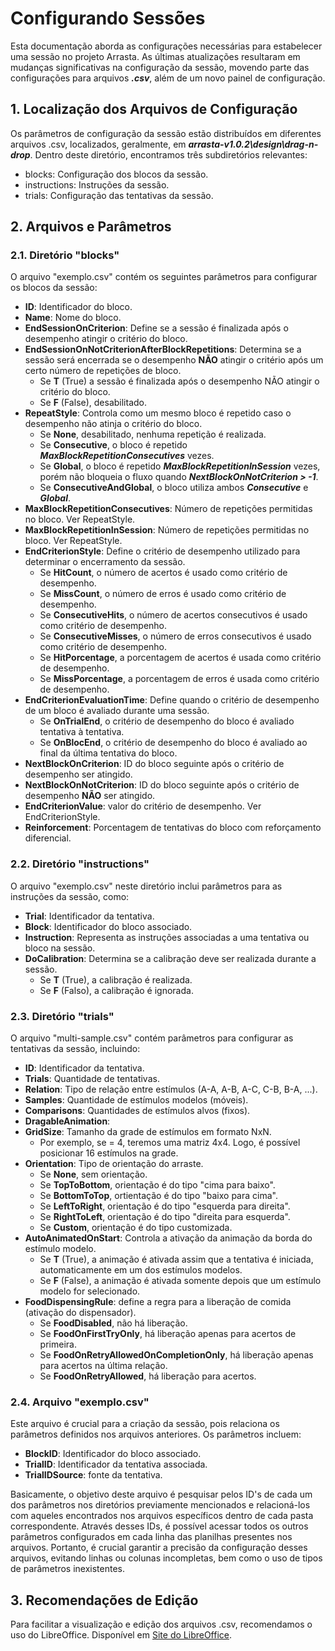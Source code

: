 # **Configurando Sessões**

Esta documentação aborda as configurações necessárias para estabelecer uma sessão no projeto Arrasta. As últimas atualizações resultaram em mudanças significativas na configuração da sessão, movendo parte das configurações para arquivos ***.csv***, além de um novo painel de configuração.

## **1. Localização dos Arquivos de Configuração**

Os parâmetros de configuração da sessão estão distribuídos em diferentes arquivos .csv, localizados, geralmente, em ***arrasta-v1.0.2\design\drag-n-drop***. Dentro deste diretório, encontramos três subdiretórios relevantes:

- blocks: Configuração dos blocos da sessão.
- instructions: Instruções da sessão.
- trials: Configuração das tentativas da sessão.

## **2. Arquivos e Parâmetros**

### **2.1. Diretório "blocks"**

O arquivo "exemplo.csv" contém os seguintes parâmetros para configurar os blocos da sessão:

- **ID**: Identificador do bloco.
- **Name**: Nome do bloco.
- **EndSessionOnCriterion**: Define se a sessão é finalizada após o desempenho atingir o critério do bloco.
- **EndSessionOnNotCriterionAfterBlockRepetitions**: Determina se a sessão será encerrada se o desempenho **NÃO** atingir o critério após um certo número de repetições de bloco.
  - Se **T** (True) a sessão é finalizada após o desempenho NÃO atingir o critério do bloco.
  - Se **F** (False), desabilitado.
- **RepeatStyle**: Controla como um mesmo bloco é repetido caso o desempenho não atinja o critério do bloco.
  - Se **None**, desabilitado, nenhuma repetição é realizada.
  - Se **Consecutive**, o bloco é repetido ***MaxBlockRepetitionConsecutives*** vezes.
  - Se **Global**, o bloco é repetido ***MaxBlockRepetitionInSession*** vezes, porém não bloqueia o fluxo quando ***NextBlockOnNotCriterion > -1***.
  - Se **ConsecutiveAndGlobal**, o bloco utiliza ambos ***Consecutive*** e ***Global***.
- **MaxBlockRepetitionConsecutives**: Número de repetições permitidas no bloco. Ver RepeatStyle.
- **MaxBlockRepetitionInSession**: Número de repetições permitidas no bloco. Ver RepeatStyle.
- **EndCriterionStyle**: Define o critério de desempenho utilizado para determinar o encerramento da sessão.
  - Se **HitCount**, o número de acertos é usado como critério de desempenho.
  - Se **MissCount**, o número de erros é usado como critério de desempenho.
  - Se **ConsecutiveHits**, o número de acertos consecutivos é usado como critério de desempenho.
  - Se **ConsecutiveMisses**, o número de erros consecutivos é usado como critério de desempenho.
  - Se **HitPorcentage**, a porcentagem de acertos é usada como critério de desempenho.
  - Se **MissPorcentage**, a porcentagem de erros é usada como critério de desempenho.
- **EndCriterionEvaluationTime**: Define quando o critério de desempenho de um bloco é avaliado durante uma sessão.
  - Se **OnTrialEnd**, o critério de desempenho do bloco é avaliado tentativa à tentativa.
  - Se **OnBlocEnd**, o critério de desempenho do bloco é avaliado ao final da última tentativa do bloco.
- **NextBlockOnCriterion**: ID do bloco seguinte após o critério de desempenho ser atingido.
- **NextBlockOnNotCriterion**: ID do bloco seguinte após o critério de desempenho **NÃO** ser atingido.
- **EndCriterionValue**: valor do critério de desempenho. Ver EndCriterionStyle.
- **Reinforcement**: Porcentagem de tentativas do bloco com reforçamento diferencial.


### **2.2. Diretório "instructions"**
O arquivo "exemplo.csv" neste diretório inclui parâmetros para as instruções da sessão, como:

- **Trial**: Identificador da tentativa.
- **Block**: Identificador do bloco associado.
- **Instruction**: Representa as instruções associadas a uma tentativa ou bloco na sessão.
- **DoCalibration**: Determina se a calibração deve ser realizada durante a sessão.
  - Se **T** (True), a calibração é realizada.
  - Se **F** (Falso), a calibração é ignorada.

### **2.3. Diretório "trials"**
O arquivo "multi-sample.csv" contém parâmetros para configurar as tentativas da sessão, incluindo:

- **ID**: Identificador da tentativa.
- **Trials**: Quantidade de tentativas.
- **Relation**: Tipo de relação entre estímulos (A-A, A-B, A-C, C-B, B-A, ...).
- **Samples**: Quantidade de estímulos modelos (móveis).
- **Comparisons**: Quantidades de estímulos alvos (fixos).
- **DragableAnimation**:
- **GridSize**: Tamanho da grade de estímulos em formato NxN.
  - Por exemplo, se = 4, teremos uma matriz 4x4. Logo, é possível posicionar 16 estímulos na grade.
- **Orientation**: Tipo de orientação do arraste.
    - Se **None**, sem orientação.
    - Se **TopToBottom**, orientação é do tipo "cima para baixo".
    - Se **BottomToTop**, ortientação é do tipo "baixo para cima".
    - Se **LeftToRight**, orientação é do tipo "esquerda para direita".
    - Se **RightToLeft**, orientação é do tipo "direita para esquerda".
    - Se **Custom**, orientação é do tipo customizada.
- **AutoAnimatedOnStart**: Controla a ativação da animação da borda do estímulo modelo.
  - Se **T** (True), a animação é ativada assim que a tentativa é iniciada, automaticamente  em um dos estímulos modelos.
  - Se **F** (False), a animação é ativada somente depois que um estímulo modelo for selecionado.
- **FoodDispensingRule**: define a regra para a liberação de comida (ativação do dispensador).
  - Se **FoodDisabled**, não há liberação.
  - Se **FoodOnFirstTryOnly**, há liberação apenas para acertos de primeira.
  - Se **FoodOnRetryAllowedOnCompletionOnly**, há liberação apenas para acertos na última relação.
  - Se **FoodOnRetryAllowed**, há liberação para acertos.

### **2.4. Arquivo "exemplo.csv"**

Este arquivo é crucial para a criação da sessão, pois relaciona os parâmetros definidos nos arquivos anteriores. Os parâmetros incluem:

- **BlockID**: Identificador do bloco associado.
- **TrialID**: Identificador da tentativa associada.
- **TrialIDSource**: fonte da tentativa.

Basicamente, o objetivo deste arquivo é pesquisar pelos ID's de cada um dos parâmetros nos diretórios previamente mencionados e relacioná-los com aqueles encontrados nos arquivos específicos dentro de cada pasta correspondente. Através desses IDs, é possível acessar todos os outros parâmetros configurados em cada linha das planilhas presentes nos arquivos. Portanto, é crucial garantir a precisão da configuração desses arquivos, evitando linhas ou colunas incompletas, bem como o uso de tipos de parâmetros inexistentes.

## **3. Recomendações de Edição**

Para facilitar a visualização e edição dos arquivos .csv, recomendamos o uso do LibreOffice. Disponível em [Site do LibreOffice](https://pt-br.libreoffice.org/baixe-ja/libreoffice-novo/).